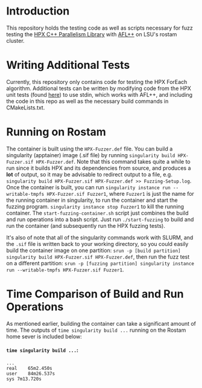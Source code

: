# Introduction
This repository holds the testing code as well as scripts necessary for fuzz testing the [HPX C++ Parallelism Library](https://hpx.stellar-group.org) with [AFL++](https://github.com/AFLplusplus/AFLplusplus) on LSU's rostam cluster.

# Writing Additional Tests
Currently, this repository only contains code for testing the HPX ForEach algorithm. Additional tests can be written by modifying code from the HPX unit tests (found [here](https://github.com/STEllAR-GROUP/hpx/blob/master/libs/core/algorithms/tests/unit/algorithms)) to use stdin, which works with AFL++, and including the code in this repo as well as the necessary build commands in CMakeLists.txt.

# Running on Rostam
The container is built using the `HPX-Fuzzer.def` file. You can build a singularity (apptainer) image (.sif file) by running `singularity build HPX-Fuzzer.sif HPX-Fuzzer.def`. Note that this command takes quite a while to run since it builds HPX and its dependencies from source, and produces a **lot** of output, so it may be advisable to redirect output to a file, e.g. `singularity build HPX-Fuzzer.sif HPX-Fuzzer.def >> Fuzzing-Setup.log`. Once the container is built, you can run `singularity instance run --writable-tmpfs HPX-Fuzzer.sif Fuzzer1`, where `Fuzzer1` is just the name for the running container in singularity, to run the container and start the fuzzing program. `singularity instance stop Fuzzer1` to kill the running container. The `start-fuzzing-container.sh` script just combines the build and run operations into a bash script. Just run `./start-fuzzing` to build and run the container (and subsequently run the HPX fuzzing tests).

It's also of note that all of the singularity commands work with SLURM, and the `.sif` file is written back to your working directory, so you could easily build the container image on one partition: `srun -p [build partition] singularity build HPX-Fuzzer.sif HPX-Fuzzer.def`, then run the fuzz test on a different partition: `srun -p [fuzzing partition] singularity instance run --writable-tmpfs HPX-Fuzzer.sif Fuzzer1`.

# Time Comparison of Build and Run Operations
As mentioned earlier, building the container can take a significant amount of time. The outputs of `time singularity build ...` running on the Rostam home sever is included below:

#### `time singularity build ...`:
```
...
real	65m2.450s
user	84m26.537s
sys	7m13.720s
```
